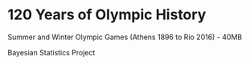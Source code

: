 # 120 Years of Olympic History
Summer and Winter Olympic Games (Athens 1896 to Rio 2016) - 40MB

Bayesian Statistics Project
